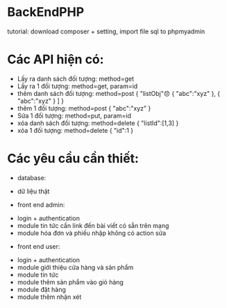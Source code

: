 # BackEndPHP
tutorial: download composer + setting, import file sql to phpmyadmin

# Các API hiện có:
- Lấy ra danh sách đối tượng: method=get
- Lấy ra 1 đối tượng: method=get, param=id
- thêm danh sách đối tượng: method=post
  {
    "listObj"😞
      {
        "abc":"xyz"
      },
      {
       "abc":"xyz"
      }
    ]
  }
- thêm 1 đối tượng: method=post
  {
    "abc":"xyz"
  }
- Sửa 1 đối tượng: method=put, param=id
- xóa danh sách đối tượng: method=delete
  {
    "listId":[1,3]
  }
- xóa 1 đối tượng: method=delete
  {
    "id":1
  }


# Các yêu cầu cần thiết:
- database: 
* dữ liệu thật

- front end admin:
* login + authentication
* module tin tức cần link đến bài viết có sẵn trên mạng
* module hóa đơn và phiếu nhập không có action sửa

- front end user:
* login + authentication
* module giới thiệu cửa hàng và sản phẩm
* module tin tức
* module thêm sản phẩm vào giỏ hàng
* module đặt hàng
* module thêm nhận xét
